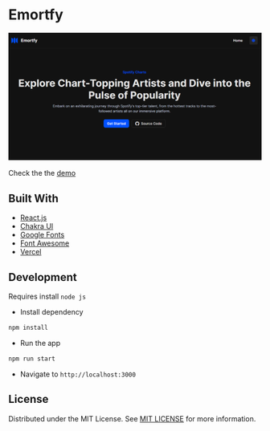 # Emortfy
<a href="https://emortfy.vercel.app" target="_blank">
  <img src="/cover/ss1.png" alt="website" width="754" />
</a>

Check the the <a href="https://emortfy.vercel.app" target="_blank">demo</a>

## Built With
* [React.js](https://reactjs.org/)
* [Chakra UI](https://chakra-ui.com/)
* [Google Fonts](https://fonts.google.com)
* [Font Awesome](https://fontawesome.com/)
* [Vercel](https://vercel.com/)

## Development
Requires install `node js` 

- Install dependency
```bash
npm install
```
- Run the app
```bash
npm run start
```
- Navigate to `http://localhost:3000`

## License
Distributed under the MIT License. See <a href="/LICENSE">MIT LICENSE</a> for more information.
